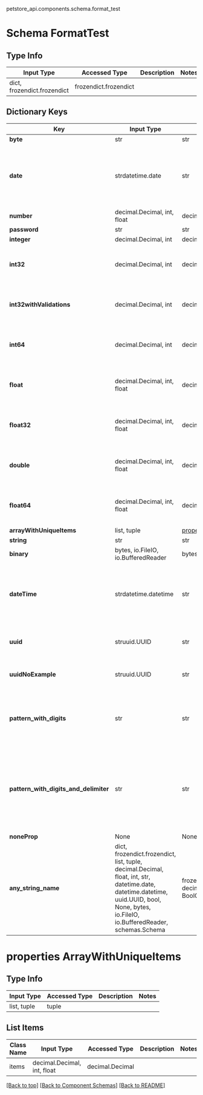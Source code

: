 petstore_api.components.schema.format_test
# Schema FormatTest

## Type Info
Input Type | Accessed Type | Description | Notes
------------ | ------------- | ------------- | -------------
dict, frozendict.frozendict | frozendict.frozendict |  |

## Dictionary Keys
Key | Input Type | Accessed Type | Description | Notes
------------ | ------------- | ------------- | ------------- | -------------
**byte** | str | str |  |
**date** | strdatetime.date | str |  | value must conform to RFC-3339 full-date YYYY-MM-DD
**number** | decimal.Decimal, int, float | decimal.Decimal |  |
**password** | str | str |  |
**integer** | decimal.Decimal, int | decimal.Decimal |  | [optional]
**int32** | decimal.Decimal, int | decimal.Decimal |  | [optional] value must be a 32 bit integer
**int32withValidations** | decimal.Decimal, int | decimal.Decimal |  | [optional] value must be a 32 bit integer
**int64** | decimal.Decimal, int | decimal.Decimal |  | [optional] value must be a 64 bit integer
**float** | decimal.Decimal, int, float | decimal.Decimal | this is a reserved python keyword | [optional] value must be a 32 bit float
**float32** | decimal.Decimal, int, float | decimal.Decimal |  | [optional] value must be a 32 bit float
**double** | decimal.Decimal, int, float | decimal.Decimal |  | [optional] value must be a 64 bit float
**float64** | decimal.Decimal, int, float | decimal.Decimal |  | [optional] value must be a 64 bit float
**arrayWithUniqueItems** | list, tuple | [properties.ArrayWithUniqueItems](#properties-arraywithuniqueitems) |  | [optional]
**string** | str | str |  | [optional]
**binary** | bytes, io.FileIO, io.BufferedReader | bytes, io.FileIO |  | [optional]
**dateTime** | strdatetime.datetime | str |  | [optional] value must conform to RFC-3339 date-time
**uuid** | struuid.UUID | str |  | [optional] value must be a uuid
**uuidNoExample** | struuid.UUID | str |  | [optional] value must be a uuid
**pattern_with_digits** | str | str | A string that is a 10 digit number. Can have leading zeros. | [optional]
**pattern_with_digits_and_delimiter** | str | str | A string starting with &#x27;image_&#x27; (case insensitive) and one to three digits following i.e. Image_01. | [optional]
**noneProp** | None | NoneClass |  | [optional]
**any_string_name** | dict, frozendict.frozendict, list, tuple, decimal.Decimal, float, int, str, datetime.date, datetime.datetime, uuid.UUID, bool, None, bytes, io.FileIO, io.BufferedReader, schemas.Schema | frozendict.frozendict, tuple, decimal.Decimal, str, bytes, BoolClass, NoneClass, FileIO | any string name can be used but the value must be the correct type | [optional]

# properties ArrayWithUniqueItems

## Type Info
Input Type | Accessed Type | Description | Notes
------------ | ------------- | ------------- | -------------
list, tuple | tuple |  |

## List Items
Class Name | Input Type | Accessed Type | Description | Notes
------------- | ------------- | ------------- | ------------- | -------------
items | decimal.Decimal, int, float | decimal.Decimal |  |

[[Back to top]](#top) [[Back to Component Schemas]](../../../README.md#Component-Schemas) [[Back to README]](../../../README.md)
